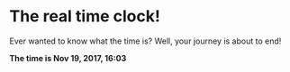 # The real time clock!

Ever wanted to know what the time is? Well, your journey is about to end!

**The time is Nov 19, 2017, 16:03**